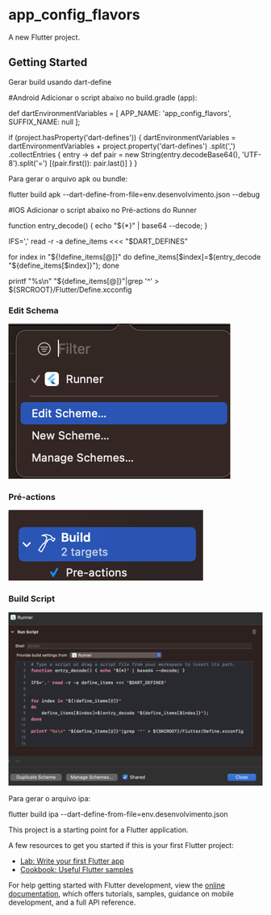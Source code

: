 # app_config_flavors

A new Flutter project.

## Getting Started

Gerar build usando dart-define

#Android
Adicionar o script abaixo no build.gradle (app):

def dartEnvironmentVariables = [
    APP_NAME: 'app_config_flavors',
    SUFFIX_NAME: null
];

if (project.hasProperty('dart-defines')) {
    dartEnvironmentVariables = dartEnvironmentVariables + project.property('dart-defines')
            .split(',')
            .collectEntries { entry ->
                def pair = new String(entry.decodeBase64(), 'UTF-8').split('=')
                [(pair.first()): pair.last()]
            }
}

Para gerar o arquivo apk ou bundle:

flutter build apk --dart-define-from-file=env.desenvolvimento.json --debug


#IOS
Adicionar o script abaixo no Pré-actions do Runner

function entry_decode() { echo "${*}" | base64 --decode; }

IFS=',' read -r -a define_items <<< "$DART_DEFINES"


for index in "${!define_items[@]}"
do
    define_items[$index]=$(entry_decode "${define_items[$index]}");
done

printf "%s\n" "${define_items[@]}"|grep '^' > ${SRCROOT}/Flutter/Define.xcconfig

### Edit Schema
![Alt text](edit_schema.png)
### Pré-actions
![Alt text](Pré-actions.png)
### Build Script
![Alt text](Build-script.png)

Para gerar o arquivo ipa:

flutter build ipa --dart-define-from-file=env.desenvolvimento.json



This project is a starting point for a Flutter application.

A few resources to get you started if this is your first Flutter project:

- [Lab: Write your first Flutter app](https://docs.flutter.dev/get-started/codelab)
- [Cookbook: Useful Flutter samples](https://docs.flutter.dev/cookbook)

For help getting started with Flutter development, view the
[online documentation](https://docs.flutter.dev/), which offers tutorials,
samples, guidance on mobile development, and a full API reference.
